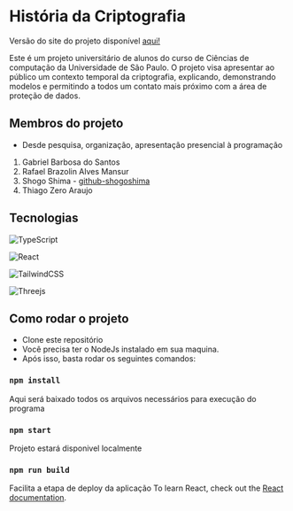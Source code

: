 # História da Criptografia

Versão do site do projeto disponível [aqui!](https://cryptography-usp.vercel.app/)

Este é um projeto universitário de alunos do curso de Ciências de computação da Universidade de São Paulo.
O projeto visa apresentar ao público um contexto temporal da criptografia, explicando, demonstrando modelos e 
permitindo a todos um contato mais próximo com a área de proteção de dados.

## Membros do projeto
* Desde pesquisa, organização, apresentação presencial à programação
1. Gabriel Barbosa do Santos
2. Rafael Brazolin Alves Mansur
3. Shogo Shima - [github-shogoshima](https://github.com/shogoshima)
4. Thiago Zero Araujo

## Tecnologias

![TypeScript](https://img.shields.io/badge/typescript-%23007ACC.svg?style=for-the-badge&logo=typescript&logoColor=white)

![React](https://img.shields.io/badge/react-%2320232a.svg?style=for-the-badge&logo=react&logoColor=%2361DAFB)

![TailwindCSS](https://img.shields.io/badge/tailwindcss-%2338B2AC.svg?style=for-the-badge&logo=tailwind-css&logoColor=white)

![Threejs](https://img.shields.io/badge/threejs-black?style=for-the-badge&logo=three.js&logoColor=white)


## Como rodar o projeto
- Clone este repositório
- Você precisa ter o NodeJs instalado em sua maquina.
- Após isso, basta rodar os seguintes comandos:
  
### `npm install`
Aqui será baixado todos os arquivos necessários para execução do programa

### `npm start`
Projeto estará disponivel localmente

### `npm run build`
Facilita a etapa de deploy da aplicação
To learn React, check out the [React documentation](https://reactjs.org/).
